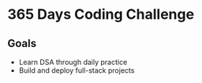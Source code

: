 # 365 Days Coding Challenge  

## Goals

- Learn DSA through daily practice
- Build and deploy full-stack projects
